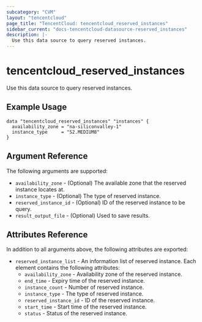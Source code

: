 ```yaml
---
subcategory: "CVM"
layout: "tencentcloud"
page_title: "TencentCloud: tencentcloud_reserved_instances"
sidebar_current: "docs-tencentcloud-datasource-reserved_instances"
description: |-
  Use this data source to query reserved instances.
---
```


# tencentcloud_reserved_instances

Use this data source to query reserved instances.

## Example Usage

```hcl
data "tencentcloud_reserved_instances" "instances" {
  availability_zone = "na-siliconvalley-1"
  instance_type     = "S2.MEDIUM8"
}
```

## Argument Reference

The following arguments are supported:

* `availability_zone` - (Optional) The available zone that the reserved instance locates at.
* `instance_type` - (Optional) The type of reserved instance.
* `reserved_instance_id` - (Optional) ID of the reserved instance to be query.
* `result_output_file` - (Optional) Used to save results.

## Attributes Reference

In addition to all arguments above, the following attributes are exported:

* `reserved_instance_list` - An information list of reserved instance. Each element contains the following attributes:
  * `availability_zone` - Availability zone of the reserved instance.
  * `end_time` - Expiry time of the reserved instance.
  * `instance_count` - Number of reserved instance.
  * `instance_type` - The type of reserved instance.
  * `reserved_instance_id` - ID of the reserved instance.
  * `start_time` - Start time of the reserved instance.
  * `status` - Status of the reserved instance.



